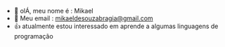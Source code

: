 - 👋  olÁ, meu  nome é : Mikael
- 📧  Meu email : mikaeldesouzabragia@gmail.com
-  👍 atualmente estou interessado em aprende a algumas linguagens  de programação


<!---
mikaelbragia/mikaelbragia is a ✨ special ✨ repository because its `README.md` (this file) appears on your GitHub profile.
You can click the Preview link to take a look at your changes.
--->
